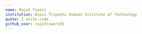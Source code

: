 ```yaml
---
name: Rajat Tiwari
institution: Bipin Tripathi Kumoan Institute of Technology 
quote: I write code.
github_user: rajattiwari01
---
```

